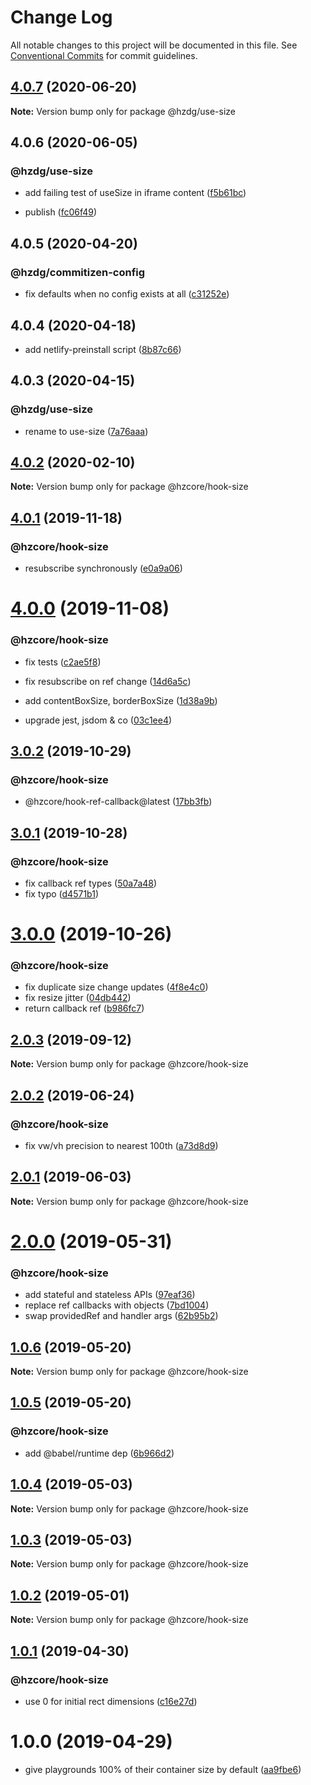 # Change Log

All notable changes to this project will be documented in this file.
See [Conventional Commits](https://conventionalcommits.org) for commit guidelines.

## [4.0.7](https://github.com/hzdg/hz-core/compare/@hzdg/use-size@4.0.6...@hzdg/use-size@4.0.7) (2020-06-20)

**Note:** Version bump only for package @hzdg/use-size





## 4.0.6 (2020-06-05)


### @hzdg/use-size

* add failing test of useSize in iframe content ([f5b61bc](https://github.com/hzdg/hz-core/commit/f5b61bc))

* publish ([fc06f49](https://github.com/hzdg/hz-core/commit/fc06f49))


## 4.0.5 (2020-04-20)


### @hzdg/commitizen-config

* fix defaults when no config exists at all ([c31252e](https://github.com/hzdg/hz-core/commit/c31252e))


## 4.0.4 (2020-04-18)


* add netlify-preinstall script ([8b87c66](https://github.com/hzdg/hz-core/commit/8b87c66))


## 4.0.3 (2020-04-15)


### @hzdg/use-size

* rename to use-size ([7a76aaa](https://github.com/hzdg/hz-core/commit/7a76aaa))


## [4.0.2](https://github.com/hzdg/hz-core/compare/@hzcore/hook-size@4.0.1...@hzcore/hook-size@4.0.2) (2020-02-10)

**Note:** Version bump only for package @hzcore/hook-size





## [4.0.1](https://github.com/hzdg/hz-core/compare/@hzcore/hook-size@4.0.0...@hzcore/hook-size@4.0.1) (2019-11-18)


### @hzcore/hook-size

* resubscribe synchronously ([e0a9a06](https://github.com/hzdg/hz-core/commit/e0a9a06))


# [4.0.0](https://github.com/hzdg/hz-core/compare/@hzcore/hook-size@3.0.2...@hzcore/hook-size@4.0.0) (2019-11-08)


### @hzcore/hook-size

* fix tests ([c2ae5f8](https://github.com/hzdg/hz-core/commit/c2ae5f8))
* fix resubscribe on ref change ([14d6a5c](https://github.com/hzdg/hz-core/commit/14d6a5c))
* add contentBoxSize, borderBoxSize ([1d38a9b](https://github.com/hzdg/hz-core/commit/1d38a9b))

* upgrade jest, jsdom & co ([03c1ee4](https://github.com/hzdg/hz-core/commit/03c1ee4))


## [3.0.2](https://github.com/hzdg/hz-core/compare/@hzcore/hook-size@3.0.1...@hzcore/hook-size@3.0.2) (2019-10-29)


### @hzcore/hook-size

* @hzcore/hook-ref-callback@latest ([17bb3fb](https://github.com/hzdg/hz-core/commit/17bb3fb))


## [3.0.1](https://github.com/hzdg/hz-core/compare/@hzcore/hook-size@3.0.0...@hzcore/hook-size@3.0.1) (2019-10-28)


### @hzcore/hook-size

* fix callback ref types ([50a7a48](https://github.com/hzdg/hz-core/commit/50a7a48))
* fix typo ([d4571b1](https://github.com/hzdg/hz-core/commit/d4571b1))


# [3.0.0](https://github.com/hzdg/hz-core/compare/@hzcore/hook-size@2.0.3...@hzcore/hook-size@3.0.0) (2019-10-26)


### @hzcore/hook-size

* fix duplicate size change updates ([4f8e4c0](https://github.com/hzdg/hz-core/commit/4f8e4c0))
* fix resize jitter ([04db442](https://github.com/hzdg/hz-core/commit/04db442))
* return callback ref ([b986fc7](https://github.com/hzdg/hz-core/commit/b986fc7))


## [2.0.3](https://github.com/hzdg/hz-core/compare/@hzcore/hook-size@2.0.2...@hzcore/hook-size@2.0.3) (2019-09-12)

**Note:** Version bump only for package @hzcore/hook-size





## [2.0.2](https://github.com/hzdg/hz-core/compare/@hzcore/hook-size@2.0.1...@hzcore/hook-size@2.0.2) (2019-06-24)


### @hzcore/hook-size

* fix vw/vh precision to nearest 100th ([a73d8d9](https://github.com/hzdg/hz-core/commit/a73d8d9))


## [2.0.1](https://github.com/hzdg/hz-core/compare/@hzcore/hook-size@2.0.0...@hzcore/hook-size@2.0.1) (2019-06-03)

**Note:** Version bump only for package @hzcore/hook-size





# [2.0.0](https://github.com/hzdg/hz-core/compare/@hzcore/hook-size@1.0.6...@hzcore/hook-size@2.0.0) (2019-05-31)


### @hzcore/hook-size

* add stateful and stateless APIs ([97eaf36](https://github.com/hzdg/hz-core/commit/97eaf36))
* replace ref callbacks with objects ([7bd1004](https://github.com/hzdg/hz-core/commit/7bd1004))
* swap providedRef and handler args ([62b95b2](https://github.com/hzdg/hz-core/commit/62b95b2))


## [1.0.6](https://github.com/hzdg/hz-core/compare/@hzcore/hook-size@1.0.5...@hzcore/hook-size@1.0.6) (2019-05-20)

**Note:** Version bump only for package @hzcore/hook-size





## [1.0.5](https://github.com/hzdg/hz-core/compare/@hzcore/hook-size@1.0.4...@hzcore/hook-size@1.0.5) (2019-05-20)


### @hzcore/hook-size

* add @babel/runtime dep ([6b966d2](https://github.com/hzdg/hz-core/commit/6b966d2))


## [1.0.4](https://github.com/hzdg/hz-core/compare/@hzcore/hook-size@1.0.3...@hzcore/hook-size@1.0.4) (2019-05-03)

**Note:** Version bump only for package @hzcore/hook-size





## [1.0.3](https://github.com/hzdg/hz-core/compare/@hzcore/hook-size@1.0.2...@hzcore/hook-size@1.0.3) (2019-05-03)

**Note:** Version bump only for package @hzcore/hook-size





## [1.0.2](https://github.com/hzdg/hz-core/compare/@hzcore/hook-size@1.0.1...@hzcore/hook-size@1.0.2) (2019-05-01)

**Note:** Version bump only for package @hzcore/hook-size





## [1.0.1](https://github.com/hzdg/hz-core/compare/@hzcore/hook-size@1.0.0...@hzcore/hook-size@1.0.1) (2019-04-30)


### @hzcore/hook-size

* use 0 for initial rect dimensions ([c16e27d](https://github.com/hzdg/hz-core/commit/c16e27d))


# 1.0.0 (2019-04-29)


* give playgrounds 100% of their container size by default ([aa9fbe6](https://github.com/hzdg/hz-core/commit/aa9fbe6))
